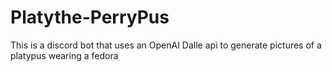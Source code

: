 # Platythe-PerryPus

This is a discord bot that uses an OpenAI Dalle api to generate pictures of a platypus wearing a fedora


